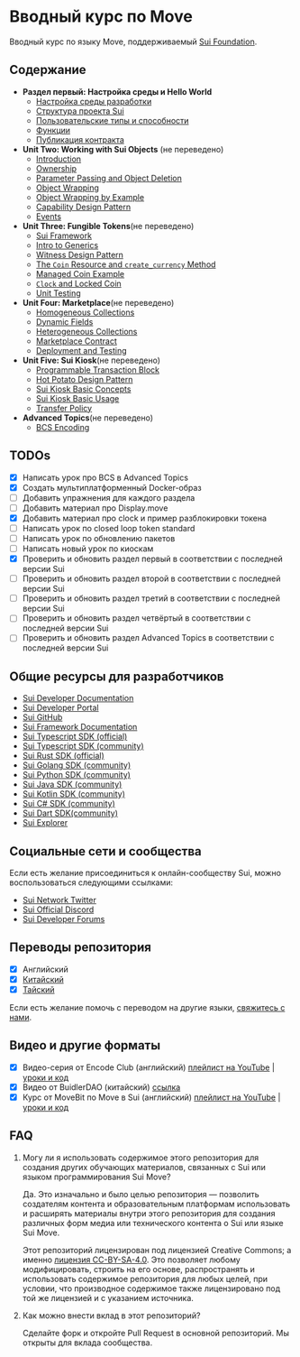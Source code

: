 # Вводный курс по Move

Вводный курс по языку Move, поддерживаемый [Sui Foundation](https://suifoundation.org/).

## Содержание

- **Раздел первый: Настройка среды и Hello World**
    - [Настройка среды разработки](./unit-one/lessons/1_set_up_environment.md)
    - [Структура проекта Sui](./unit-one/lessons/2_sui_project_structure.md)
    - [Пользовательские типы и способности](./unit-one/lessons/3_custom_types_and_abilities.md)
    - [Функции](./unit-one/lessons/4_functions.md)
    - [Публикация контракта](./unit-one/lessons/5_contract_deployment.md)
- **Unit Two: Working with Sui Objects** (не переведено)
    - [Introduction](./unit-two/lessons/1_working_with_sui_objects.md)
    - [Ownership](./unit-two/lessons/2_ownership.md)
    - [Parameter Passing and Object Deletion](./unit-two/lessons/3_parameter_passing_and_object_deletion.md)
    - [Object Wrapping](./unit-two/lessons/4_object_wrapping.md)
    - [Object Wrapping by Example](./unit-two/lessons/5_object_wrapping_example.md)
    - [Capability Design Pattern](./unit-two/lessons/6_capability_design_pattern.md)
    - [Events](./unit-two/lessons/7_events.md)
- **Unit Three: Fungible Tokens**(не переведено)
    - [Sui Framework](./unit-three/lessons/1_sui_framework.md)
    - [Intro to Generics](./unit-three/lessons/2_intro_to_generics.md)
    - [Witness Design Pattern](./unit-three/lessons/3_witness_design_pattern.md)
    - [The `Coin` Resource and `create_currency` Method](./unit-three/lessons/4_the_coin_resource_and_create_currency.md)
    - [Managed Coin Example](./unit-three/lessons/5_managed_coin.md)
    - [`Clock` and Locked Coin](./unit-three/lessons/6_clock_and_locked_coin.md)
    - [Unit Testing](./unit-three/lessons/7_unit_testing.md)    
- **Unit Four: Marketplace**(не переведено)
    - [Homogeneous Collections](./unit-four/lessons/1_homogeneous_collections.md)
    - [Dynamic Fields](./unit-four/lessons/2_dynamic_fields.md)
    - [Heterogeneous Collections](./unit-four/lessons/3_heterogeneous_collections.md)
    - [Marketplace Contract](./unit-four/lessons/4_marketplace_contract.md)
    - [Deployment and Testing](./unit-four/lessons/5_deployment_and_testing.md)
- **Unit Five: Sui Kiosk**(не переведено)
    - [Programmable Transaction Block](./unit-five/lessons/1_programmable_transaction_block.md)
    - [Hot Potato Design Pattern](./unit-five/lessons/2_hot_potato_pattern.md)
    - [Sui Kiosk Basic Concepts](./unit-five/lessons/3_kiosk_basics.md)
    - [Sui Kiosk Basic Usage](./unit-five/lessons/4_kiosk_basic_usage.md)
    - [Transfer Policy](./unit-five/lessons/5_transfer_policy.md)
- **Advanced Topics**(не переведено)
    - [BCS Encoding](./advanced-topics/BCS_encoding/lessons/BCS_encoding.md)

## TODOs

- [x] Написать урок про BCS в Advanced Topics
- [x] Создать мультиплатформенный Docker-образ
- [ ] Добавить упражнения для каждого раздела
- [ ] Добавить материал про Display.move
- [x] Добавить материал про clock и пример разблокировки токена
- [ ] Написать урок по closed loop token standard
- [ ] Написать урок по обновлению пакетов
- [ ] Написать новый урок по киоскам
- [x] Проверить и обновить раздел первый в соответствии с последней версии Sui
- [ ] Проверить и обновить раздел второй в соответствии с последней версии Sui
- [ ] Проверить и обновить раздел третий в соответствии с последней версии Sui
- [ ] Проверить и обновить раздел четвёртый в соответствии с последней версии Sui
- [ ] Проверить и обновить раздел Advanced Topics в соответствии с последней версии Sui

## Общие ресурсы для разработчиков

- [Sui Developer Documentation](https://docs.sui.io/build)
- [Sui Developer Portal](https://sui.io/developers)
- [Sui GitHub](https://github.com/MystenLabs/sui)
- [Sui Framework Documentation](https://github.com/MystenLabs/sui/tree/main/crates/sui-framework/docs)
- [Sui Typescript SDK (official)](https://github.com/MystenLabs/sui/tree/main/sdk/typescript)
- [Sui Typescript SDK (community)](https://github.com/scallop-io/sui-kit)
- [Sui Rust SDK (official)](https://github.com/MystenLabs/sui/tree/main/crates/sui-sdk)
- [Sui Golang SDK (community)](https://github.com/coming-chat/go-sui-sdk)
- [Sui Python SDK (community)](https://github.com/FrankC01/pysui)
- [Sui Java SDK (community)](https://github.com/GrapeBaBa/sui4j)
- [Sui Kotlin SDK (community)](https://github.com/cosmostation/suikotlin)
- [Sui C# SDK (community)](https://github.com/d-moos/SuiNet)
- [Sui Dart SDK(community)](https://github.com/mofalabs/sui)
- [Sui Explorer](https://suiexplorer.com/)

## Социальные сети и сообщества

Если есть желание присоединиться к онлайн-сообществу Sui, можно воспользоваться следующими ссылками:

- [Sui Network Twitter](https://twitter.com/SuiNetwork) 
- [Sui Official Discord](https://discord.gg/sui)
- [Sui Developer Forums](https://forums.sui.io/)

## Переводы репозитория

- [x] Английский
- [x] [Китайский](https://github.com/RandyPen/sui-move-intro-course-zh)
- [x] [Тайский](https://github.com/Contribution-DAO/sui-move-intro-course-thai)

Если есть желание помочь с переводом на другие языки, [свяжитесь с нами](mailto:henry@sui.io).

## Видео и другие форматы

- [x] Видео-серия от Encode Club (английский) [плейлист на YouTube](https://www.youtube.com/playlist?list=PLfEHHr3qexv_aE7p6oDyVtD3WQsDsJngr) | [уроки и код](https://github.com/sui-foundation/encode-sui-educate)
- [x] Видео от BuidlerDAO (китайский) [ссылка](https://www.bilibili.com/video/BV1RY411v7YU)
- [x] Курс от MoveBit по Move в Sui (английский) [плейлист на YouTube](https://www.youtube.com/playlist?list=PL3id4Z64z2sNED_aH7UYIFFwy6MsvKCN9) | [уроки и код](https://github.com/movebit/sui-course-2023)

## FAQ

1. Могу ли я использовать содержимое этого репозитория для создания других обучающих материалов, связанных с Sui или языком программирования Sui Move?

    Да. Это изначально и было целью репозитория — позволить создателям контента и образовательным платформам использовать и расширять материалы внутри этого репозитория для создания различных форм медиа или технического контента о Sui или языке Sui Move.

    Этот репозиторий лицензирован под лицензией Creative Commons; а именно [лицензия CC-BY-SA-4.0](https://github.com/sui-foundation/sui-move-intro-course/blob/main/LICENSE). Это позволяет любому модифицировать, строить на его основе, распространять и использовать содержимое репозитория для любых целей, при условии, что производное содержимое также лицензировано под той же лицензией и с указанием источника.

2. Как можно внести вклад в этот репозиторий?

    Сделайте форк и откройте Pull Request в основной репозиторий. Мы открыты для вклада сообщества.



